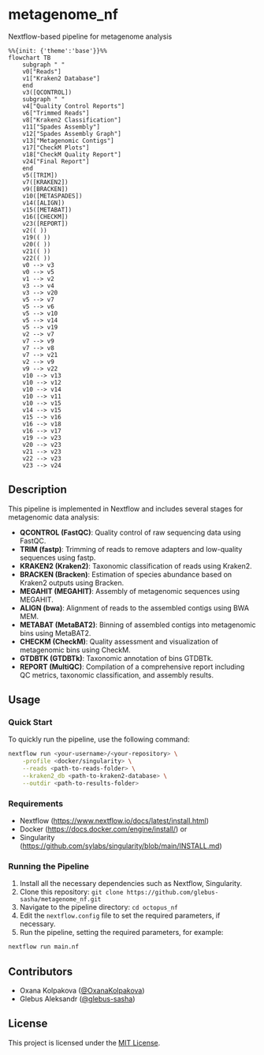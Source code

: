 # metagenome_nf
Nextflow-based pipeline for metagenome analysis

```mermaid
%%{init: {'theme':'base'}}%%
flowchart TB
    subgraph " "
    v0["Reads"]
    v1["Kraken2 Database"]
    end
    v3([QCONTROL])
    subgraph " "
    v4["Quality Control Reports"]
    v6["Trimmed Reads"]
    v8["Kraken2 Classification"]
    v11["Spades Assembly"]
    v12["Spades Assembly Graph"]
    v13["Metagenomic Contigs"]
    v17["CheckM Plots"]
    v18["CheckM Quality Report"]
    v24["Final Report"]
    end
    v5([TRIM])
    v7([KRAKEN2])
    v9([BRACKEN])
    v10([METASPADES])
    v14([ALIGN])
    v15([METABAT])
    v16([CHECKM])
    v23([REPORT])
    v2(( ))
    v19(( ))
    v20(( ))
    v21(( ))
    v22(( ))
    v0 --> v3
    v0 --> v5
    v1 --> v2
    v3 --> v4
    v3 --> v20
    v5 --> v7
    v5 --> v6
    v5 --> v10
    v5 --> v14
    v5 --> v19
    v2 --> v7
    v7 --> v9
    v7 --> v8
    v7 --> v21
    v2 --> v9
    v9 --> v22
    v10 --> v13
    v10 --> v12
    v10 --> v14
    v10 --> v11
    v10 --> v15
    v14 --> v15
    v15 --> v16
    v16 --> v18
    v16 --> v17
    v19 --> v23
    v20 --> v23
    v21 --> v23
    v22 --> v23
    v23 --> v24
```
## Description

This pipeline is implemented in Nextflow and includes several stages for metagenomic data analysis:

- **QCONTROL (FastQC)**: Quality control of raw sequencing data using FastQC.
- **TRIM (fastp)**: Trimming of reads to remove adapters and low-quality sequences using fastp.
- **KRAKEN2 (Kraken2)**: Taxonomic classification of reads using Kraken2.
- **BRACKEN (Bracken)**: Estimation of species abundance based on Kraken2 outputs using Bracken.
- **MEGAHIT (MEGAHIT)**: Assembly of metagenomic sequences using MEGAHIT.
- **ALIGN (bwa)**: Alignment of reads to the assembled contigs using BWA MEM.
- **METABAT (MetaBAT2)**: Binning of assembled contigs into metagenomic bins using MetaBAT2.
- **CHECKM (CheckM)**: Quality assessment and visualization of metagenomic bins using CheckM.
- **GTDBTK (GTDBTk)**: Taxonomic annotation of bins GTDBTk.
- **REPORT (MultiQC)**: Compilation of a comprehensive report including QC metrics, taxonomic classification, and assembly results.

## Usage

### Quick Start

To quickly run the pipeline, use the following command:

```bash
nextflow run <your-username>/<your-repository> \
    -profile <docker/singularity> \
    --reads <path-to-reads-folder> \
    --kraken2_db <path-to-kraken2-database> \
    --outdir <path-to-results-folder>
```

### Requirements

- Nextflow (https://www.nextflow.io/docs/latest/install.html)
- Docker (https://docs.docker.com/engine/install/) or
- Singularity (https://github.com/sylabs/singularity/blob/main/INSTALL.md)

### Running the Pipeline

1. Install all the necessary dependencies such as Nextflow, Singularity.
3. Clone this repository: `git clone https://github.com/glebus-sasha/metagenome_nf.git`
4. Navigate to the pipeline directory: `cd octopus_nf`
5. Edit the `nextflow.config` file to set the required parameters, if necessary.
6. Run the pipeline, setting the required parameters, for example:

```bash
nextflow run main.nf
```
## Contributors

- Oxana Kolpakova ([@OxanaKolpakova](https://github.com/OxanaKolpakova))
- Glebus Aleksandr ([@glebus-sasha](https://github.com/glebus-sasha/))

## License

This project is licensed under the [MIT License](LICENSE).
